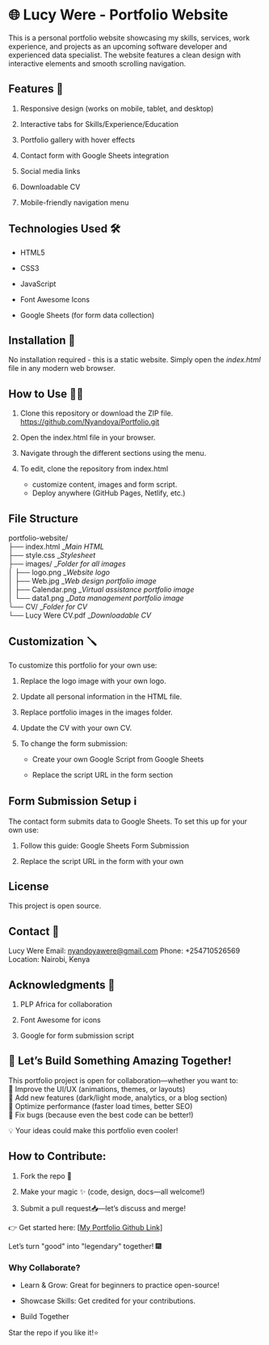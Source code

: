 # 🌐 Lucy Were - Portfolio Website 

This is a personal portfolio website showcasing my skills, services, work experience, and projects as an upcoming software developer and experienced data specialist. The website features a clean design with interactive elements and smooth scrolling navigation.

## Features 🔢
1. Responsive design (works on mobile, tablet, and desktop)

2. Interactive tabs for Skills/Experience/Education

3. Portfolio gallery with hover effects

4. Contact form with Google Sheets integration

5. Social media links

6. Downloadable CV

7. Mobile-friendly navigation menu

## Technologies Used 🛠️
- HTML5

- CSS3

- JavaScript

- Font Awesome Icons

- Google Sheets (for form data collection)

## Installation 🔨
No installation required - this is a static website. Simply open the *index.html* file in any modern web browser.

## How to Use 🧑‍🦯
1. Clone this repository or download the ZIP file.<br>
    https://github.com/Nyandoya/Portfolio.git

2. Open the index.html file in your browser.

3. Navigate through the different sections using the menu.

4. To edit, clone the repository from index.html
    - customize content, images and form script.
    - Deploy anywhere (GitHub Pages, Netlify, etc.)

## File Structure
portfolio-website/ <br>
├── index.html         _*Main HTML* <br>
├── style.css         _*Stylesheet* <br>
├── images/           _*Folder for all images* <br>
│   ├── logo.png      _*Website logo* <br>
│   ├── Web.jpg       _*Web design portfolio image* <br>
│   ├── Calendar.png   _*Virtual assistance portfolio image*<br>
│   └── data1.png     _*Data management portfolio image* <br>
└── CV/               _*Folder for CV* <br>
    └── Lucy Were CV.pdf  _*Downloadable CV* <br>

## Customization 🪛
To customize this portfolio for your own use:

1. Replace the logo image with your own logo.

2. Update all personal information in the HTML file.

3. Replace portfolio images in the images folder.

4. Update the CV with your own CV.

5. To change the form submission:

    - Create your own Google Script from Google Sheets

    - Replace the script URL in the form section

## Form Submission Setup :information_source:
The contact form submits data to Google Sheets. To set this up for your own use:

1. Follow this guide: Google Sheets Form Submission

2. Replace the script URL in the form with your own

## License
This project is open source.

## Contact 📧
Lucy Were
Email: nyandoyawere@gmail.com
Phone: +254710526569
Location: Nairobi, Kenya

## Acknowledgments 🏅
1. PLP Africa for collaboration

2. Font Awesome for icons

3. Google for form submission script

## 🚀 Let’s Build Something Amazing Together!

This portfolio project is open for collaboration—whether you want to:<br>
🔹 Improve the UI/UX (animations, themes, or layouts)<br>
🔹 Add new features (dark/light mode, analytics, or a blog section)<br>
🔹 Optimize performance (faster load times, better SEO)<br>
🔹 Fix bugs (because even the best code can be better!)<br>

💡 Your ideas could make this portfolio even cooler! 

## How to Contribute:
1. Fork the repo 🍴

2. Make your magic ✨ (code, design, docs—all welcome!)

3. Submit a pull request📥—let’s discuss and merge!


👉 Get started here: [\[My Portfolio Github Link\]](https://github.com/Nyandoya/Portfolio.git)

Let’s turn "good" into "legendary" together! 🎆

### Why Collaborate?

- Learn & Grow: Great for beginners to practice open-source!

- Showcase Skills: Get credited for your contributions.

- Build Together

Star the repo if you like it!⭐
